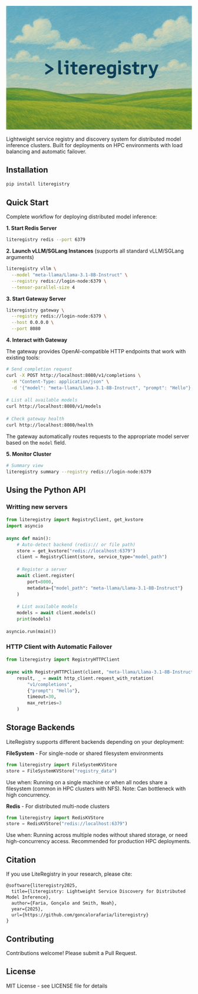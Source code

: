 ![LiteRegistry](literegistry.png)

Lightweight service registry and discovery system for distributed model inference clusters. Built for deployments on HPC environments with load balancing and automatic failover.


## Installation

```bash
pip install literegistry
```

## Quick Start

Complete workflow for deploying distributed model inference:

**1. Start Redis Server**
```bash
literegistry redis --port 6379
```

**2. Launch vLLM/SGLang Instances** (supports all standard vLLM/SGLang arguments)
```bash
literegistry vllm \
  --model "meta-llama/Llama-3.1-8B-Instruct" \
  --registry redis://login-node:6379 \
  --tensor-parallel-size 4
```

**3. Start Gateway Server**
```bash
literegistry gateway \
  --registry redis://login-node:6379 \
  --host 0.0.0.0 \
  --port 8080
```

**4. Interact with Gateway**

The gateway provides OpenAI-compatible HTTP endpoints that work with existing tools:

```bash
# Send completion request
curl -X POST http://localhost:8080/v1/completions \
  -H "Content-Type: application/json" \
  -d '{"model": "meta-llama/Llama-3.1-8B-Instruct", "prompt": "Hello"}'

# List all available models
curl http://localhost:8080/v1/models

# Check gateway health
curl http://localhost:8080/health
```

The gateway automatically routes requests to the appropriate model server based on the `model` field.

**5. Monitor Cluster**
```bash
# Summary view
literegistry summary --registry redis://login-node:6379
```

## Using the Python API

### Writting new servers

```python
from literegistry import RegistryClient, get_kvstore
import asyncio

async def main():
    # Auto-detect backend (redis:// or file path)
    store = get_kvstore("redis://localhost:6379")
    client = RegistryClient(store, service_type="model_path")
    
    # Register a server
    await client.register(
        port=8000,
        metadata={"model_path": "meta-llama/Llama-3.1-8B-Instruct"}
    )
    
    # List available models
    models = await client.models()
    print(models)

asyncio.run(main())
```

### HTTP Client with Automatic Failover

```python
from literegistry import RegistryHTTPClient

async with RegistryHTTPClient(client, "meta-llama/Llama-3.1-8B-Instruct") as http_client:
    result, _ = await http_client.request_with_rotation(
        "v1/completions",
        {"prompt": "Hello"},
        timeout=30,
        max_retries=3
    )
```

## Storage Backends

LiteRegistry supports different backends depending on your deployment:

**FileSystem** - For single-node or shared filesystem environments
```python
from literegistry import FileSystemKVStore
store = FileSystemKVStore("registry_data")
```
Use when: Running on a single machine or when all nodes share a filesystem (common in HPC clusters with NFS). Note: Can bottleneck with high concurrency.

**Redis** - For distributed multi-node clusters
```python
from literegistry import RedisKVStore
store = RedisKVStore("redis://localhost:6379")
```
Use when: Running across multiple nodes without shared storage, or need high-concurrency access. Recommended for production HPC deployments.



## Citation

If you use LiteRegistry in your research, please cite:

```
@software{literegistry2025,
  title={literegistry: Lightweight Service Discovery for Distributed Model Inference},
  author={Faria, Gonçalo and Smith, Noah},
  year={2025},
  url={https://github.com/goncalorafaria/literegistry}
}
```

## Contributing

Contributions welcome! Please submit a Pull Request.

## License

MIT License - see LICENSE file for details
